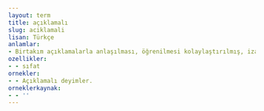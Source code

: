 ```yaml
---
layout: term
title: açıklamalı
slug: aciklamali
lisan: Türkçe
anlamlar:
- Birtakım açıklamalarla anlaşılması, öğrenilmesi kolaylaştırılmış, izahlı
ozellikler:
- - sıfat
ornekler:
- - Açıklamalı deyimler.
orneklerkaynak:
- - ''
---
```

